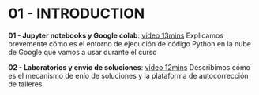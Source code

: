 # 01 - INTRODUCTION



**01 - Jupyter notebooks y Google colab**: [video 13mins](https://youtu.be/YAg-fRyFPgY) Explicamos brevemente cómo es el entorno de ejecución de código Python en la nube de Google que vamos a usar durante el curso

**02 - Laboratorios y envío de soluciones**: [video 12mins](https://youtu.be/plwPERb9Bmw) Describimos cómo es el mecanismo de enío de soluciones y la plataforma de autocorrección de talleres.


